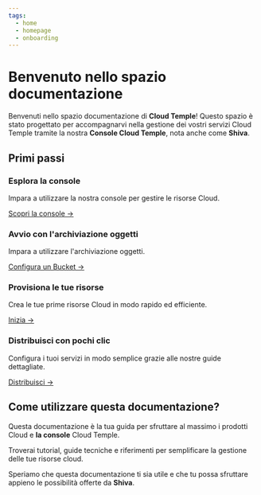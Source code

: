```yaml
---
tags:
  - home
  - homepage
  - onboarding
---
```


# Benvenuto nello spazio documentazione

Benvenuti nello spazio documentazione di **Cloud Temple**! Questo spazio è stato progettato per accompagnarvi nella gestione dei vostri servizi Cloud Temple tramite la nostra **Console Cloud Temple**, nota anche come **Shiva**.

## Primi passi

<div class="card-grid">
  <div class="card">
    <h3>Esplora la console</h3>
    <p>Impara a utilizzare la nostra console per gestire le risorse Cloud.</p>
    <a href="console" class="card-link">Scopri la console &rarr;</a>
  </div>
  <div class="card">
    <h3>Avvio con l'archiviazione oggetti</h3>
    <p>Impara a utilizzare l'archiviazione oggetti.</p>
    <a href="storage/oss" class="card-link">Configura un Bucket &rarr;</a>
  </div>
  <div class="card">
    <h3>Provisiona le tue risorse</h3>
    <p>Crea le tue prime risorse Cloud in modo rapido ed efficiente.</p>
    <a href="iaas_vmware/quickstart" class="card-link">Inizia &rarr;</a>
  </div>
  <div class="card">
    <h3>Distribuisci con pochi clic</h3>
    <p>Configura i tuoi servizi in modo semplice grazie alle nostre guide dettagliate.</p>
    <a href="iaas_vmware/quickstart" class="card-link">Distribuisci &rarr;</a>
  </div>
</div>

## Come utilizzare questa documentazione?

Questa documentazione è la tua guida per sfruttare al massimo i prodotti Cloud e **la console** Cloud Temple.

Troverai tutorial, guide tecniche e riferimenti per semplificare la gestione delle tue risorse cloud.

Speriamo che questa documentazione ti sia utile e che tu possa sfruttare appieno le possibilità offerte da **Shiva**.